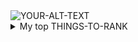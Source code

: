 <picture>
 <source media="(prefers-color-scheme: dark)" srcset="https://e0.pxfuel.com/wallpapers/671/413/desktop-wallpaper-macos-monterey-variations-in-light-and-dark-mode.jpg">
 <source media="(prefers-color-scheme: light)" srcset="https://th.bing.com/th/id/OIP._ZkTrigXcg8DVTs5Mwnr4QHaHa?w=6016&h=6016&rs=1&pid=ImgDetMain">
 <img alt="YOUR-ALT-TEXT" src="https://consideringapple.com/wp-content/uploads/2021/07/macOS-Monterey-Wallpaper-1320x1320.jpg">
</picture>


<details>
<summary>My top THINGS-TO-RANK</summary>

| Rank | THING-TO-RANK |
|-----:|---------------|
|     1|               |
|     2|               |
|     3|               |


</details>
